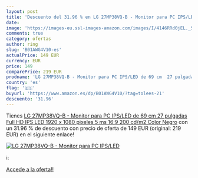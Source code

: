 ```yaml
---
layout: post
title: 'Descuento del 31.96 % en LG 27MP38VQ-B - Monitor para PC IPS/LED '
date: 
image: 'https://images-eu.ssl-images-amazon.com/images/I/4146RRd0jEL._SL200_.jpg'
comments: true
category: ofertas
author: ring
slug: 'B01AWG4V10-es'
actualPrice: 149 EUR
currency: EUR
price: 149
comparePrice: 219 EUR
prodname: 'LG 27MP38VQ-B - Monitor para PC IPS/LED de 69 cm  27 pulgadas  Full HD  IPS  LED  1920 x 1080 pixeles  5 ms  16:9  200 cd/m2  Color Negro'
country: 'es'
flag: '🇪🇸'
buyurl: 'https://www.amazon.es/dp/B01AWG4V10/?tag=tolees-21'
descuento: '31.96'
---
```


Tienes [LG 27MP38VQ-B - Monitor para PC IPS/LED de 69 cm  27 pulgadas  Full HD  IPS  LED  1920 x 1080 pixeles  5 ms  16:9  200 cd/m2  Color Negro](https://www.amazon.es/dp/B01AWG4V10/?tag=tolees-21) con un 31.96 % de descuento con precio de oferta de 149 EUR (original: 219 EUR) en el siguiente enlace!

[![LG 27MP38VQ-B - Monitor para PC IPS/LED ](https://images-eu.ssl-images-amazon.com/images/I/4146RRd0jEL._SL200_.jpg)](https://www.amazon.es/dp/B01AWG4V10/?tag=tolees-21)

ℹ️:


[Accede a la oferta!!](https://www.amazon.es/dp/B01AWG4V10/?tag=tolees-21)
